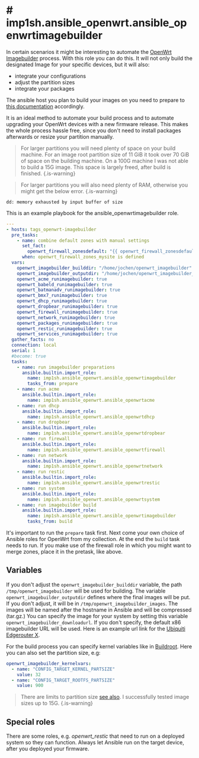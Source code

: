 # # imp1sh.ansible_openwrt.ansible_openwrtimagebuilder
In certain scenarios it might be interesting to automate the [OpenWrt Imagebuilder](https://openwrt.org/docs/guide-user/additional-software/imagebuilder) process. With this role you can do this. It will not only build the designated Image for your specific devices, but it will also:

- integrate your configurations
- adjust the partition sizes
- integrate your packages

The ansible host you plan to build your images on you need to prepare to [this documentation](https://openwrt.org/docs/guide-user/additional-software/imagebuilder) accordingly.

It is an ideal method to automate your build process and to automate upgrading your OpenWrt devices with a new firmware release. This makes the whole process hassle free, since you don't need to install packages afterwards or resize your partition manually.

> For larger partitions you will need plenty of space on your build machine. For an image root partition size of 11 GiB it took over 70 GiB of space on the building machine. On a 100G machine I was not able to build a 15G image.
This space is largely freed, after build is finished.
{.is-warning}

> For larger partitions you will also need plenty of RAM, otherwise you might get the below error.
{.is-warning}

```
dd: memory exhausted by input buffer of size
```

This is an example playbook for the ansible_openwrtimagebuilder role.

```yaml
---
- hosts: tags_openwrt-imagebuilder
  pre_tasks:
    - name: combine default zones with manual settings
      set_fact:
        openwrt_firewall_zonesdefault: "{{ openwrt_firewall_zonesdefault | combine(openwrt_firewall_zones_mysite, recursive=true) }}"
      when: openwrt_firewall_zones_mysite is defined
  vars:
    openwrt_imagebuilder_builddir: "/home/jochen/openwrt_imagebuilder"
    openwrt_imagebuilder_outputdir: "/home/jochen/openwrt_imagebuilder_images"
    openwrt_acme_runimagebuilder: true
    openwrt_babeld_runimagebuilder: true
    openwrt_batmanadv_runimagebuilder: true
    openwrt_bmx7_runimagebuilder: true
    openwrt_dhcp_runimagebuilder: true
    openwrt_dropbear_runimagebuilder: true
    openwrt_firewall_runimagebuilder: true
    openwrt_network_runimagebuilder: true
    openwrt_packages_runimagebuilder: true
    openwrt_restic_runimagebuilder: true
    openwrt_services_runimagebuilder: true
  gather_facts: no
  connection: local
  serial: 1
  #become: true
  tasks:
    - name: run imagebuilder preparations
      ansible.builtin.import_role:
        name: imp1sh.ansible_openwrt.ansible_openwrtimagebuilder
        tasks_from: prepare
    - name: run acme
      ansible.builtin.import_role:
        name: imp1sh.ansible_openwrt.ansible_openwrtacme
    - name: run dhcp
      ansible.builtin.import_role:
        name: imp1sh.ansible_openwrt.ansible_openwrtdhcp
    - name: run dropbear
      ansible.builtin.import_role:
        name: imp1sh.ansible_openwrt.ansible_openwrtdropbear
    - name: run firewall
      ansible.builtin.import_role:
        name: imp1sh.ansible_openwrt.ansible_openwrtfirewall
    - name: run network
      ansible.builtin.import_role:
        name: imp1sh.ansible_openwrt.ansible_openwrtnetwork
    - name: run restic
      ansible.builtin.import_role:
        name: imp1sh.ansible_openwrt.ansible_openwrtrestic
    - name: run system
      ansible.builtin.import_role:
        name: imp1sh.ansible_openwrt.ansible_openwrtsystem
    - name: run imagebuilder build
      ansible.builtin.import_role:
        name: imp1sh.ansible_openwrt.ansible_openwrtimagebuilder
        tasks_from: build

```

It's important to run the `prepare` task first. Next come your own choice of Ansible roles for OpenWrt from my collection. At the end the `build` task needs to run.
If you make use of the firewall role in which you might want to merge zones, place it in the pretask, like above.

## Variables

If you don't adjust the `openwrt_imagebuilder_builddir` variable, the path `/tmp/openwrt_imagebuilder` will be used for building. The variable `openwrt_imagebuilder_outputdir` defines where the final images will be put. If you don't adjust, it will be in `/tmp/openwrt_imagebuilder_images`. The images will be named after the hostname in Ansible and will be compressed (tar.gz.)
You can specify the image for your system by setting this variable `openwrt_imagebuilder_downloadurl`. If you don't specify, the default x86 imagebuilder URL will be used. Here is an example url link for the [Ubiquiti Edgerouter X](https://downloads.openwrt.org/releases/22.03.1/targets/ramips/mt7621/).

For the build process you can specify kernel variables like in [Buildroot](https://openwrt.org/de/doc/howto/buildroot.exigence). Here you can also set the partition size, e.g:
```yaml
openwrt_imagebuilder_kernelvars:
  - name: "CONFIG_TARGET_KERNEL_PARTSIZE"
    value: 32
  - name: "CONFIG_TARGET_ROOTFS_PARTSIZE"
    value: 900
```

> There are limits to partition size [see also](https://unix.stackexchange.com/questions/563203/what-is-the-maximum-value-for-the-bs-argument-of-dd). I successfully tested image sizes up to 15G.
{.is-warning}

## Special roles
There are some roles, e.g. *openwrt_restic* that need to run on a deployed system so they can function. Always let Ansible run on the target device, after you deployed your firmware.
